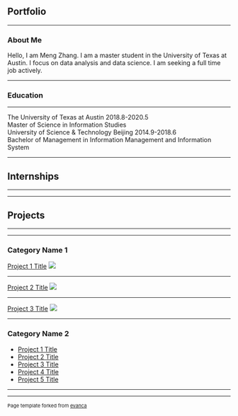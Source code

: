 ## Portfolio
---

### About Me
   Hello, I am Meng Zhang. I am a master student in the University of Texas at Austin. I focus on data analysis and data science. I am seeking a full time job actively.
   
---

### Education
---

   The University of Texas at Austin 2018.8-2020.5 </br>
    Master of Science in Information Studies
   </br>
   University of Science & Technology Beijing 2014.9-2018.6 </br>
    Bachelor of Management in Information Management and Information System 

---
## Internships
---

---
## Projects
---

---

### Category Name 1 

[Project 1 Title](/sample_page)
<img src="images/dummy_thumbnail.jpg?raw=true"/>

---
[Project 2 Title](/pdf/sample_presentation.pdf)
<img src="images/dummy_thumbnail.jpg?raw=true"/>

---
[Project 3 Title](http://example.com/)
<img src="images/dummy_thumbnail.jpg?raw=true"/>

---

### Category Name 2

- [Project 1 Title](http://example.com/)
- [Project 2 Title](http://example.com/)
- [Project 3 Title](http://example.com/)
- [Project 4 Title](http://example.com/)
- [Project 5 Title](http://example.com/)

---




---
<p style="font-size:11px">Page template forked from <a href="https://github.com/evanca/quick-portfolio">evanca</a></p>
<!-- Remove above link if you don't want to attibute -->
